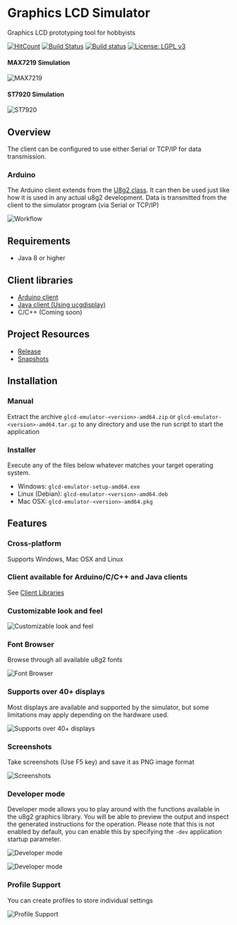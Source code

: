 # Graphics LCD Simulator

Graphics LCD prototyping tool for hobbyists

[![HitCount](http://hits.dwyl.io/{username}/ribasco/glcd-emulator.svg)](http://hits.dwyl.io/{username}/ribasco/glcd-emulator)
[![Build Status](https://travis-ci.org/ribasco/glcd-emulator.svg?branch=master)](https://travis-ci.org/ribasco/glcd-emulator)
[![Build status](https://ci.appveyor.com/api/projects/status/720a6efdfw1hq7gi?svg=true)](https://ci.appveyor.com/project/ribasco34191/glcd-emulator)
[![License: LGPL v3](https://img.shields.io/badge/License-GPL%20v3-blue.svg)](https://www.gnu.org/licenses/gpl-3.0.en.html)

#### MAX7219 Simulation

![MAX7219](docs/images/main09.jpg)

#### ST7920 Simulation

![ST7920](docs/images/main.jpg)

## Overview

The client can be configured to use either Serial or TCP/IP for data transmission.

### Arduino

The Arduino client extends from the [U8g2 class](https://github.com/olikraus/u8g2/blob/master/cppsrc/U8g2lib.h). It can then be used just like how it is used in any actual u8g2 development. Data is transmitted from the client to the simulator program (via Serial or TCP/IP)

![Workflow](docs/images/workflow.png)

## Requirements

- Java 8 or higher

## Client libraries

- [Arduino client](https://github.com/ribasco/glcd-emulator-client-arduino)
- [Java client (Using ucgdisplay)](https://github.com/ribasco/glcd-emulator-client-java)
- C/C++ (Coming soon)

## Project Resources

- [Release](https://github.com/ribasco/glcd-emulator/releases)
- [Snapshots](https://ci.appveyor.com/project/ribasco34191/glcd-emulator/build/artifacts)

## Installation

### Manual

Extract the archive `glcd-emulator-<version>-amd64.zip` or `glcd-emulator-<version>-amd64.tar.gz` to any directory and use the run script to start the application

### Installer

Execute any of the files below whatever matches your target operating system.

- Windows: `glcd-emulator-setup-amd64.exe`
- Linux (Debian): `glcd-emulator-<version>-amd64.deb`
- Mac OSX: `glcd-emulator-<version>-amd64.pkg`

## Features

### Cross-platform

Supports Windows, Mac OSX and Linux

### Client available for Arduino/C/C++ and Java clients

See [Client Libraries](#Client-libraries)

### Customizable look and feel

![Customizable look and feel](docs/images/main02.jpg)

### Font Browser

Browse through all available u8g2 fonts

![Font Browser](docs/images/main03.jpg)

### Supports over 40+ displays

Most displays are available and supported by the simulator, but some limitations may apply depending on the hardware used.

![Supports over 40+ displays](docs/images/main04.jpg)

### Screenshots

Take screenshots (Use F5 key) and save it as PNG image format

![Screenshots](docs/images/main08.png)

### Developer mode

Developer mode allows you to play around with the functions available in the u8g2 graphics library. You will be able to preview the output and inspect the generated instructions for the operation. Please note that this is not enabled by default, you can enable this by specifying the `-dev` application startup parameter.

![Developer mode](docs/images/main05.jpg)

![Developer mode](docs/images/main06.jpg)

### Profile Support

You can create profiles to store individual settings

![Profile Support](docs/images/main07.jpg)
